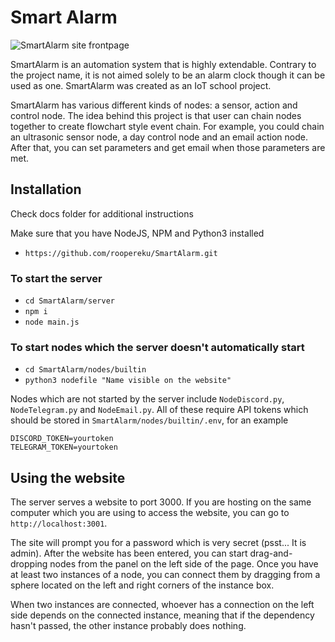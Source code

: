 # Smart Alarm
![SmartAlarm site frontpage](https://user-images.githubusercontent.com/72491928/212164460-19a65331-410b-4540-af55-65f44a509302.png)

SmartAlarm is an automation system that is highly extendable. Contrary to the project name, it is not aimed solely to be an alarm clock though it can be used as one. SmartAlarm was created as an IoT school project.

SmartAlarm has various different kinds of nodes: a sensor, action and control node. The idea behind this project is that user can chain nodes together to create flowchart style event chain. For example, you could chain an ultrasonic sensor node, a day control node and an email action node. After that, you can set parameters and get email when those parameters are met.

## Installation
Check docs folder for additional instructions

Make sure that you have NodeJS, NPM and Python3 installed
- `https://github.com/roopereku/SmartAlarm.git`

### To start the server
- `cd SmartAlarm/server`
- `npm i`
- `node main.js`

### To start nodes which the server doesn't automatically start
- `cd SmartAlarm/nodes/builtin`
- `python3 nodefile "Name visible on the website"`

Nodes which are not started by the server include `NodeDiscord.py`, `NodeTelegram.py` and `NodeEmail.py`.
All of these require API tokens which should be stored in `SmartAlarm/nodes/builtin/.env`, for an example
```
DISCORD_TOKEN=yourtoken
TELEGRAM_TOKEN=yourtoken
```

## Using the website
The server serves a website to port 3000. If you are hosting on the same computer which you are using to access the website, you can go to `http://localhost:3001`.

The site will prompt you for a password which is very secret (psst... It is admin). After the website has been entered, you can start drag-and-dropping nodes from the panel on the left side of the page. Once you have at least two instances of a node, you can connect them by dragging from a sphere located on the left and right corners of the instance box. 

When two instances are connected, whoever has a connection on the left side depends on the connected instance, meaning that if the dependency hasn't passed, the other instance probably does nothing.
